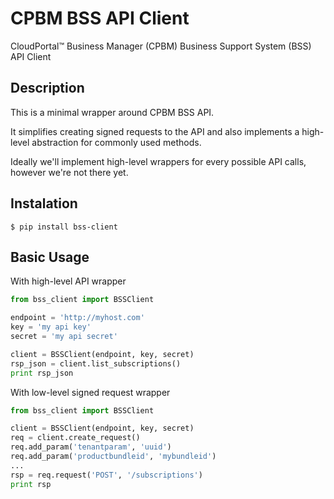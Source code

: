 # CPBM BSS API Client

­CloudPortal™ Business Manager (CPBM) Business Support System (BSS) API Client

## Description

This is a minimal wrapper around CPBM BSS API.

It simplifies creating signed requests to the API and also implements a 
high-level abstraction for commonly used methods.

Ideally we'll implement high-level wrappers for every possible API calls,
however we're not there yet.

## Instalation

```
$ pip install bss-client
```

## Basic Usage

With high-level API wrapper

```python
from bss_client import BSSClient

endpoint = 'http://myhost.com'
key = 'my api key'
secret = 'my api secret'

client = BSSClient(endpoint, key, secret)
rsp_json = client.list_subscriptions()
print rsp_json
```

With low-level signed request wrapper

```python
from bss_client import BSSClient

client = BSSClient(endpoint, key, secret)
req = client.create_request()
req.add_param('tenantparam', 'uuid')
req.add_param('productbundleid', 'mybundleid')
...
rsp = req.request('POST', '/subscriptions')
print rsp
```

